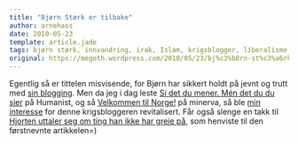 ```yaml
---
title: "Bjørn Stærk er tilbake"
author: arnehass
date: 2010-05-23
template: article.jade
tags: bjørn stærk, innvandring, irak, Islam, krigsblogger, liberalisme, multikulturell, usa
original: https://megoth.wordpress.com/2010/05/23/bj%c3%b8rn-st%c3%a6rk-er-tilbake/
---
```


<p>Egentlig så er tittelen misvisende, for Bjørn har sikkert holdt på jevnt og trutt med <a href="http://max256.bearstrong.net/">sin blogging</a>. Men da jeg i dag leste <a href="http://humanist.no/si_det_du_mener.html">Si det du mener. Mén det du du sier</a> på Humanist, og så <a href="http://www.minerva.as/2010/03/10/velkommen-til-norge/">Velkommen til Norge!</a> på minerva, så ble <a href="http://megoth.wordpress.com/?s=bj%C3%B8rn+st%C3%A6rk">min interesse</a> for denne krigsbloggeren revitalisert. Får også slenge en takk til <a href="http://hjorthen.org/?p=10036">Hjorten uttaler seg om ting han ikke har greie på</a>, som henviste til den førstnevnte artikkelen=)</p>
